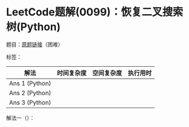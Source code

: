 # LeetCode题解(0099)：恢复二叉搜索树(Python)

题目：[原题链接](https://leetcode-cn.com/problems/recover-binary-search-tree/)（困难）

标签：

| 解法           | 时间复杂度 | 空间复杂度 | 执行用时 |
| -------------- | ---------- | ---------- | -------- |
| Ans 1 (Python) |            |            |          |
| Ans 2 (Python) |            |            |          |
| Ans 3 (Python) |            |            |          |

解法一（）：

